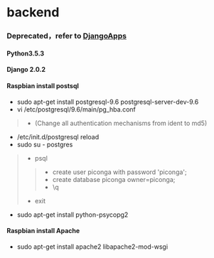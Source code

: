 # backend

### Deprecated，refer to [DjangoApps](https://github.com/ben-ying/DjangoApps)

#### Python3.5.3 
#### Django 2.0.2
#### Raspbian install postsql
* sudo apt-get install postgresql-9.6 postgresql-server-dev-9.6
* vi /etc/postgresql/9.6/main/pg_hba.conf
>* (Change all authentication mechanisms from ident to md5)
* /etc/init.d/postgresql reload
* sudo su - postgres
>* psql
>>* create user piconga with password 'piconga';
>>* create database piconga owner=piconga;
>>* \q
>* exit
* sudo apt-get install python-psycopg2
#### Raspbian install Apache
* sudo apt-get install apache2 libapache2-mod-wsgi
